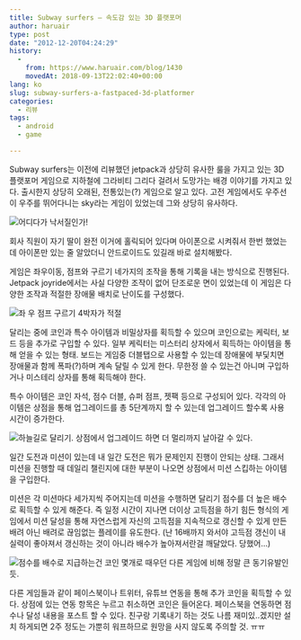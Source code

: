 ```yaml
---
title: Subway surfers – 속도감 있는 3D 플랫포머
author: haruair
type: post
date: "2012-12-20T04:24:29"
history:
  - 
    from: https://www.haruair.com/blog/1430
    movedAt: 2018-09-13T22:02:40+00:00
lang: ko
slug: subway-surfers-a-fastpaced-3d-platformer
categories:
  - 리뷰
tags:
  - android
  - game

---
```

Subway surfers는 이전에 리뷰했던 jetpack과 상당히 유사한 룰을 가지고 있는 3D 플랫포머 게임으로 지하철에 그라비티 그리다 걸려서 도망가는 배경 이야기를 가지고 있다. 출시한지 상당히 오래된, 전통있는(?) 게임으로 알고 있다. 고전 게임에서도 우주선이 우주를 뛰어다니는 sky라는 게임이 있었는데 그와 상당히 유사하다.

![어디다가 낙서질인가!](Screenshot_2012-12-13-08-43-35.png)

회사 직원이 자기 딸이 완전 이거에 홀릭되어 있다며 아이폰으로 시켜줘서 한번 했었는데 아이폰만 있는 줄 알았더니 안드로이드도 있길래 바로 설치해봤다.

게임은 좌우이동, 점프와 구르기 네가지의 조작을 통해 기록을 내는 방식으로 진행된다. Jetpack joyride에서는 사실 다양한 조작이 없어 단조로운 면이 있었는데 이 게임은 다양한 조작과 적절한 장애물 배치로 난이도를 구성했다.

![좌 우 점프 구르기 4박자가 적절](Screenshot_2012-12-13-08-43-53.png)

달리는 중에 코인과 특수 아이템과 비밀상자를 획득할 수 있으며 코인으로는 케릭터, 보드 등을 추가로 구입할 수 있다. 일부 케릭터는 미스터리 상자에서 획득하는 아이템을 통해 얻을 수 있는 형태. 보드는 게임중 더블탭으로 사용할 수 있는데 장애물에 부딫치면 장애물과 함께 폭파(?)하며 계속 달릴 수 있게 한다. 무한정 쓸 수 있는건 아니며 구입하거나 미스테리 상자를 통해 획득해야 한다.

특수 아이템은 코인 자석, 점수 더블, 슈퍼 점프, 젯팩 등으로 구성되어 있다. 각각의 아이템은 상점을 통해 업그레이드를 총 5단계까지 할 수 있는데 업그레이드 할수록 사용 시간이 증가한다.

![하늘길로 달리기. 상점에서 업그레이드 하면 더 멀리까지 날아갈 수 있다.](Screenshot_2012-12-20-08-04-45.png)

일간 도전과 미션이 있는데 내 일간 도전은 뭐가 문제인지 진행이 안되는 상태. 그래서 미션을 진행할 때 데일리 챌린지에 대한 부분이 나오면 상점에서 미션 스킵하는 아이템을 구입한다.

미션은 각 미션마다 세가지씩 주어지는데 미션을 수행하면 달리기 점수를 더 높은 배수로 획득할 수 있게 해준다. 즉 일정 시간이 지나면 더이상 고득점을 하기 힘든 형식의 게임에서 미션 달성을 통해 자연스럽게 자신의 고득점을 지속적으로 갱신할 수 있게 만든 배려 아닌 배려로 끊임없는 플레이를 유도한다. (난 16배까지 와서야 고득점 갱신이 내 실력이 좋아져서 갱신하는 것이 아니라 배수가 높아져서란걸 깨달았다. 당했어&#8230;)

![점수를 배수로 지급하는건 코인 몇개로 때우던 다른 게임에 비해 정말 큰 동기유발인듯.](Screenshot_2012-12-20-08-07-14.png)

다른 게임들과 같이 페이스북이나 트위터, 유튜브 연동을 통해 추가 코인을 획득할 수 있다. 상점에 있는 연동 항목은 누르고 취소하면 코인은 들어온다. 페이스북을 연동하면 점수나 달성 내용을 포스트 할 수 있다. 친구랑 기록내기 하는 것도 나름 재미있..겠지만 설치 하게되면 2주 정도는 가뿐히 워프하므로 원망을 사지 않도록 주의할 것. ㅠㅠ